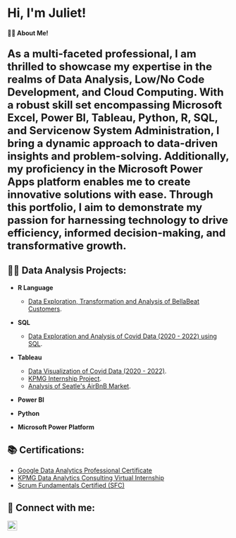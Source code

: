 <h1>Hi, I'm Juliet! 

<h4> 👩‍💻 About Me! <h4> 
    <p style="font-size: 24px"> As a multi-faceted professional, I am thrilled to showcase my expertise in the realms of Data Analysis, Low/No Code Development, and Cloud Computing. With a robust skill set encompassing Microsoft Excel, Power BI, Tableau, Python, R, SQL, and Servicenow System Administration, I bring a dynamic approach to data-driven insights and problem-solving. Additionally, my proficiency in the Microsoft Power Apps platform enables me to create innovative solutions with ease. Through this portfolio, I aim to demonstrate my passion for harnessing technology to drive efficiency, informed decision-making, and transformative growth. </p>

<h2>👨‍💻 Data Analysis Projects:</h2>

- <b>R Language </b>
  - [Data Exploration, Transformation and Analysis of BellaBeat Customers](https://github.com/Juliet33/Bellabeat-Project).
  
- <b>SQL</b>
  - [Data Exploration and Analysis of Covid Data (2020 - 2022) using SQL](https://github.com/Juliet33/Data-exploration-using-SQL-).
  
- <b>Tableau</b>
  - [Data Visualization of Covid Data (2020 - 2022)](https://public.tableau.com/app/profile/juliet.uadiale/viz/CovidDataExplorationFrom2020-2022/Dashboard1).
  - [KPMG Internship Project](https://github.com/Juliet33/Sprocket-Customer-Analysis).
  - [Analysis of Seatle's AirBnB Market](https://public.tableau.com/app/profile/juliet.uadiale/viz/AnAnalysisofSeatlesAirbnbActivities/Dashboard1).
    
- <b>Power BI</b>
   
- <b>Python</b>

- <b>Microsoft Power Platform</b>
  
  
<h2> 📚 Certifications:</h2>

- [Google Data Analytics Professional Certificate](https://www.credly.com/badges/e04d0488-1459-42ef-a00a-a06295df6cda/public_url)
- [KPMG Data Analytics Consulting Virtual Internship](https://insidesherpa.s3.amazonaws.com/completion-certificates/KPMG/m7W4GMqeT3bh9Nb2c_KPMG_chHa49NpHtvvZrd52_1645392183266_completion_certificate.pdf)
- [Scrum Fundamentals Certified (SFC)](https://www.scrumstudy.com/certification/verify?type=SFC&number=892086)

<h2> 🤳 Connect with me:</h2>

[<img align="left" alt="JoshMadakor | LinkedIn" width="22px" src="https://cdn.jsdelivr.net/npm/simple-icons@v3/icons/linkedin.svg" />][linkedin]

[linkedin]: https://www.linkedin.com/in/juliet-uadiale/ 

<!--

Here are some ideas to get you started:

- 🔭 I’m currently working on ...
- 🌱 I’m currently learning ...
- 👯 I’m looking to collaborate on ...
- 🤔 I’m looking for help with ...
- 💬 Ask me about ...
- 📫 How to reach me: ...
- 😄 Pronouns: ...
- ⚡ Fun fact: ...
-->
